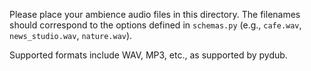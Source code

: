 Please place your ambience audio files in this directory.
The filenames should correspond to the options defined in `schemas.py` (e.g., `cafe.wav`, `news_studio.wav`, `nature.wav`).

Supported formats include WAV, MP3, etc., as supported by pydub.
